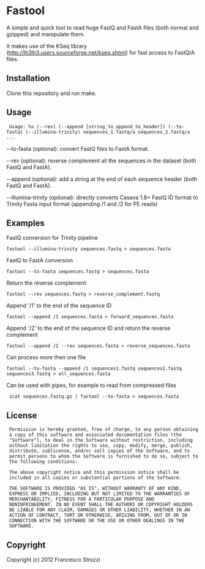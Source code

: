 Fastool
=======

A simple and quick tool to read huge FastQ and FastA files (both normal and gzipped) and manipulate them.

It makes use of the KSeq library (http://lh3lh3.users.sourceforge.net/kseq.shtml) for fast access to FastQ/A files.

Installation
------------

Clone this repository and run make.

Usage
-----

     Usage: %s (--rev) (--append [string_to_append_to_header]) (--to-fasta) (--illumina-trinity) sequences_1.fastq/a sequences_2.fastq/a ...

--to-fasta (optional): convert FastQ files to FastA format.

--rev (optional): reverse complement all the sequences in the dataset (both FastQ and FastA).

--append (optional): add a string at the end of each sequence header (both FastQ and FastA).

--illumina-trinity (optional): directly converts Casava 1.8+ FastQ ID format to Trinity Fasta input format (appending /1 and /2 for PE reads)

Examples
--------

FastQ conversion for Trinity pipeline
    
    fastool --illumina-trinity sequences.fastq > sequences.fasta

FastQ to FastA conversion

    fastool --to-fasta sequences.fastq > sequences.fasta

Return the reverse complement

    fastool --rev sequences.fastq > reverse_complement.fastq

Append '/1' to the end of the sequence ID

    fastool --append /1 sequences.fasta > forward_sequences.fasta

Append '/2' to the end of the sequence ID and return the reverse complement

    fastool --append /2 --rev sequences.fasta > reverse_sequences.fasta

Can process more then one file

    fastool --to-fasta --append /1 sequences1.fastq sequences2.fastq sequences3.fastq > all_sequences.fasta
    
Can be used with pipes, for example to read from compressed files

     zcat sequences.fastq.gz | fastool --to-fasta > sequences.fasta

License
-------

     Permission is hereby granted, free of charge, to any person obtaining
     a copy of this software and associated documentation files (the
     "Software"), to deal in the Software without restriction, including
     without limitation the rights to use, copy, modify, merge, publish,
     distribute, sublicense, and/or sell copies of the Software, and to
     permit persons to whom the Software is furnished to do so, subject to
     the following conditions:

     The above copyright notice and this permission notice shall be
     included in all copies or substantial portions of the Software.

     THE SOFTWARE IS PROVIDED "AS IS", WITHOUT WARRANTY OF ANY KIND,
     EXPRESS OR IMPLIED, INCLUDING BUT NOT LIMITED TO THE WARRANTIES OF
     MERCHANTABILITY, FITNESS FOR A PARTICULAR PURPOSE AND
     NONINFRINGEMENT. IN NO EVENT SHALL THE AUTHORS OR COPYRIGHT HOLDERS
     BE LIABLE FOR ANY CLAIM, DAMAGES OR OTHER LIABILITY, WHETHER IN AN
     ACTION OF CONTRACT, TORT OR OTHERWISE, ARISING FROM, OUT OF OR IN
     CONNECTION WITH THE SOFTWARE OR THE USE OR OTHER DEALINGS IN THE
     SOFTWARE.

Copyright
---------

Copyright (c) 2012 Francesco Strozzi

